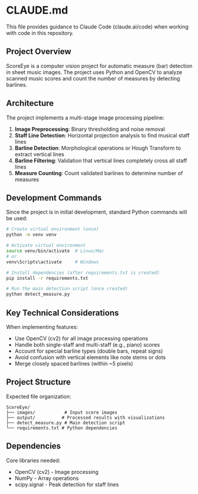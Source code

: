 # CLAUDE.md

This file provides guidance to Claude Code (claude.ai/code) when working with code in this repository.

## Project Overview

ScoreEye is a computer vision project for automatic measure (bar) detection in sheet music images. The project uses Python and OpenCV to analyze scanned music scores and count the number of measures by detecting barlines.

## Architecture

The project implements a multi-stage image processing pipeline:

1. **Image Preprocessing**: Binary thresholding and noise removal
2. **Staff Line Detection**: Horizontal projection analysis to find musical staff lines
3. **Barline Detection**: Morphological operations or Hough Transform to extract vertical lines
4. **Barline Filtering**: Validation that vertical lines completely cross all staff lines
5. **Measure Counting**: Count validated barlines to determine number of measures

## Development Commands

Since the project is in initial development, standard Python commands will be used:

```bash
# Create virtual environment (once)
python -m venv venv

# Activate virtual environment
source venv/bin/activate  # Linux/Mac
# or
venv\Scripts\activate     # Windows

# Install dependencies (after requirements.txt is created)
pip install -r requirements.txt

# Run the main detection script (once created)
python detect_measure.py
```

## Key Technical Considerations

When implementing features:
- Use OpenCV (cv2) for all image processing operations
- Handle both single-staff and multi-staff (e.g., piano) scores
- Account for special barline types (double bars, repeat signs)
- Avoid confusion with vertical elements like note stems or dots
- Merge closely spaced barlines (within ~5 pixels)

## Project Structure

Expected file organization:
```
ScoreEye/
├── images/           # Input score images
├── output/          # Processed results with visualizations
├── detect_measure.py # Main detection script
└── requirements.txt # Python dependencies
```

## Dependencies

Core libraries needed:
- OpenCV (cv2) - Image processing
- NumPy - Array operations
- scipy.signal - Peak detection for staff lines